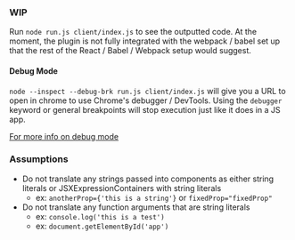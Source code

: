 ### WIP

Run `node run.js client/index.js` to see the outputted code. At the moment, the plugin is not fully integrated with the webpack / babel set up that the rest of the React / Babel / Webpack setup would suggest.

#### Debug Mode
`node --inspect --debug-brk run.js client/index.js` will give you a URL to open in chrome to use Chrome's debugger / DevTools. Using the `debugger` keyword or general breakpoints will stop execution just like it does in a JS app.

[For more info on debug mode](http://www.mattzeunert.com/2016/06/01/node-v8-inspector-inspect.html)


### Assumptions

- Do not translate any strings passed into components as either string literals or JSXExpressionContainers with string literals
    - ex: `anotherProp={'this is a string'}` or `fixedProp="fixedProp"`
- Do not translate any function arguments that are string literals
    - ex: `console.log('this is a test')`
    - ex: `document.getElementById('app')`
